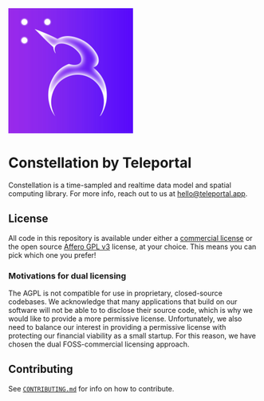 <img src="logo.jpg" width="250"/>

# Constellation by Teleportal

Constellation is a time-sampled and realtime data model and spatial computing
library. For more info, reach out to us at [hello@teleportal.app][hello email].


## License

All code in this repository is available under either a [commercial license] or the
open source [Affero GPL v3][AGPL] license, at your choice. This means you can pick
which one you prefer!


### Motivations for dual licensing

The AGPL is not compatible for use in proprietary, closed-source codebases. We
acknowledge that many applications that build on our software will not be able to
to disclose their source code, which is why we would like to provide a more permissive
license. Unfortunately, we also need to balance our interest in providing a permissive
license with protecting our financial viability as a small startup. For this reason,
we have chosen the dual FOSS-commercial licensing approach.


## Contributing

See [`CONTRIBUTING.md`](CONTRIBUTING.md) for info on how to contribute.


[hello email]: mailto:hello@teleportal.app
[license email]: mailto:licensing@teleportal.app
[commercial license]: LICENSE-COMMERCIAL.md
[AGPL]: LICENSE-AGPL.md
